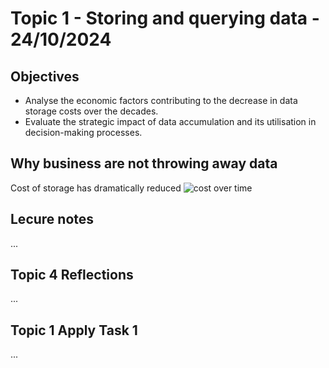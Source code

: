 # Topic 1 - Storing and querying data - 24/10/2024

## Objectives
- Analyse the economic factors contributing to the decrease in data storage costs over the decades.
- Evaluate the strategic impact of data accumulation and its utilisation in decision-making processes.
   
## Why business are not throwing away data
Cost of storage has dramatically reduced
![cost over time](https://learn.bpp.com/pluginfile.php/1325836/mod_scorm/content/2/scormcontent/assets/historical-cost-of-computer-memory-and-storage.png)


## Lecure notes
...

## Topic 4 Reflections
...

## Topic 1 Apply Task 1
...





